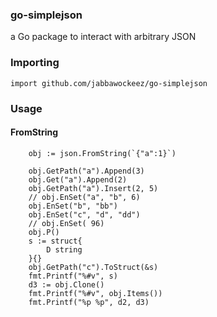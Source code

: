### go-simplejson

a Go package to interact with arbitrary JSON

### Importing

    import github.com/jabbawockeez/go-simplejson

### Usage

#### FromString
```
	obj := json.FromString(`{"a":1}`)

	obj.GetPath("a").Append(3)
	obj.Get("a").Append(2)
	obj.GetPath("a").Insert(2, 5)
	// obj.EnSet("a", "b", 6)
	obj.EnSet("b", "bb")
	obj.EnSet("c", "d", "dd")
	// obj.EnSet( 96)
	obj.P()
	s := struct{
		D string
	}{}
	obj.GetPath("c").ToStruct(&s)
	fmt.Printf("%#v", s)
	d3 := obj.Clone()
	fmt.Printf("%#v", obj.Items())
	fmt.Printf("%p %p", d2, d3)
```